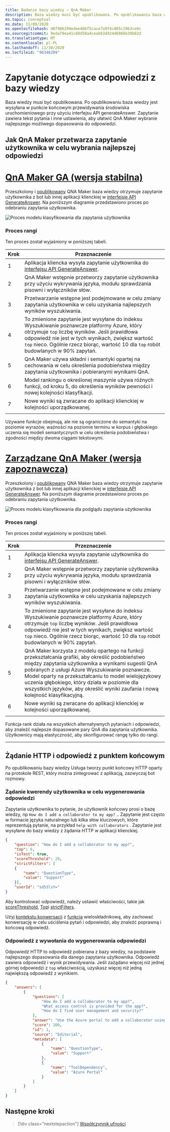 ```yaml
---
title: Badanie bazy wiedzy — QnA Maker
description: Baza wiedzy musi być opublikowana. Po opublikowaniu baza wiedzy jest wysyłana w punkcie końcowym przewidywania środowiska uruchomieniowego przy użyciu interfejsu API generateAnswer.
ms.topic: conceptual
ms.date: 11/09/2020
ms.openlocfilehash: d8f986299edee46bf5cace7a9f4c805c29b3ce0c
ms.sourcegitcommit: 9eda79ea41c60d58a4ceab63d424d6866b38b82d
ms.translationtype: MT
ms.contentlocale: pl-PL
ms.lasthandoff: 11/30/2020
ms.locfileid: "96346209"
---
```

# <a name="query-the-knowledge-base-for-answers"></a>Zapytanie dotyczące odpowiedzi z bazy wiedzy

Baza wiedzy musi być opublikowana. Po opublikowaniu baza wiedzy jest wysyłana w punkcie końcowym przewidywania środowiska uruchomieniowego przy użyciu interfejsu API generateAnswer. Zapytanie zawiera tekst pytania i inne ustawienia, aby ułatwić QnA Maker wybranie najlepszego możliwego dopasowania do odpowiedzi.

## <a name="how-qna-maker-processes-a-user-query-to-select-the-best-answer"></a>Jak QnA Maker przetwarza zapytanie użytkownika w celu wybrania najlepszej odpowiedzi

# <a name="qna-maker-ga-stable-release"></a>[QnA Maker GA (wersja stabilna)](#tab/v1)

Przeszkolony i [opublikowany](../quickstarts/create-publish-knowledge-base.md#publish-the-knowledge-base) QNA Maker baza wiedzy otrzymuje zapytanie użytkownika z bot lub innej aplikacji klienckiej w [interfejsie API GenerateAnswer](../how-to/metadata-generateanswer-usage.md). Na poniższym diagramie przedstawiono proces po odebraniu zapytania użytkownika.

![Proces modelu klasyfikowania dla zapytania użytkownika](../media/qnamaker-concepts-knowledgebase/ranker-v1.png)

### <a name="ranker-process"></a>Proces rangi

Ten proces został wyjaśniony w poniższej tabeli.

|Krok|Przeznaczenie|
|--|--|
|1|Aplikacja kliencka wysyła zapytanie użytkownika do [interfejsu API GenerateAnswer](../how-to/metadata-generateanswer-usage.md).|
|2|QnA Maker wstępnie przetworzy zapytanie użytkownika przy użyciu wykrywania języka, modułu sprawdzania pisowni i wyłączników słów.|
|3|Przetwarzanie wstępne jest podejmowane w celu zmiany zapytania użytkownika w celu uzyskania najlepszych wyników wyszukiwania.|
|4|To zmienione zapytanie jest wysyłane do indeksu Wyszukiwanie poznawcze platformy Azure, który otrzymuje `top` liczbę wyników. Jeśli prawidłowa odpowiedź nie jest w tych wynikach, zwiększ wartość `top` nieco. Ogólnie rzecz biorąc, wartość 10 dla `top` robót budowlanych w 90% zapytań.|
|5|QnA Maker używa składni i semantyki opartej na cechowania w celu określenia podobieństwa między zapytania użytkownika i pobieranymi wynikami QnA.|
|6|Model rankingu o określonej maszynie używa różnych funkcji, od kroku 5, do określenia wyników pewności i nowej kolejności klasyfikacji.|
|7|Nowe wyniki są zwracane do aplikacji klienckiej w kolejności uporządkowanej.|
|||

Używane funkcje obejmują, ale nie są ograniczone do semantyki na poziomie wyrazów, ważności na poziomie terminu w korpus i głębokiego uczenia się modeli semantycznych w celu określenia podobieństwa i zgodności między dwoma ciągami tekstowymi.

# <a name="qna-maker-managed-preview-release"></a>[Zarządzane QnA Maker (wersja zapoznawcza)](#tab/v2)

Przeszkolony i [opublikowany](../quickstarts/create-publish-knowledge-base.md#publish-the-knowledge-base) QNA Maker baza wiedzy otrzymuje zapytanie użytkownika z bot lub innej aplikacji klienckiej w [interfejsie API GenerateAnswer](../how-to/metadata-generateanswer-usage.md). Na poniższym diagramie przedstawiono proces po odebraniu zapytania użytkownika.

![Proces modelu klasyfikowania dla podglądu zapytania użytkownika](../media/qnamaker-concepts-knowledgebase/ranker-v2.png)

### <a name="ranker-process"></a>Proces rangi

Ten proces został wyjaśniony w poniższej tabeli.

|Krok|Przeznaczenie|
|--|--|
|1|Aplikacja kliencka wysyła zapytanie użytkownika do [interfejsu API GenerateAnswer](../how-to/metadata-generateanswer-usage.md).|
|2|QnA Maker wstępnie przetworzy zapytanie użytkownika przy użyciu wykrywania języka, modułu sprawdzania pisowni i wyłączników słów.|
|3|Przetwarzanie wstępne jest podejmowane w celu zmiany zapytania użytkownika w celu uzyskania najlepszych wyników wyszukiwania.|
|4|To zmienione zapytanie jest wysyłane do indeksu Wyszukiwanie poznawcze platformy Azure, który otrzymuje `top` liczbę wyników. Jeśli prawidłowa odpowiedź nie jest w tych wynikach, zwiększ wartość `top` nieco. Ogólnie rzecz biorąc, wartość 10 dla `top` robót budowlanych w 90% zapytań.|
|5|QnA Maker korzysta z modelu opartego na funkcji przekształcania grafiki, aby określić podobieństwo między zapytania użytkownika a wynikami sugestii QnA pobranych z usługi Azure Wyszukiwanie poznawcze. Model oparty na przekształcaniu to model wielojęzykowy uczenia głębokiego, który działa w poziomie dla wszystkich języków, aby określić wyniki zaufania i nową kolejność klasyfikacyjną.|
|6|Nowe wyniki są zwracane do aplikacji klienckiej w kolejności uporządkowanej.|
|||

Funkcja rank działa na wszystkich alternatywnych pytaniach i odpowiedzi, aby znaleźć najlepsze dopasowane pary QnA dla zapytania użytkownika. Użytkownicy mają elastyczność, aby skonfigurować rangę tylko do rangi. 

---

## <a name="http-request-and-response-with-endpoint"></a>Żądanie HTTP i odpowiedź z punktem końcowym
Po opublikowaniu bazy wiedzy Usługa tworzy punkt końcowy HTTP oparty na protokole REST, który można zintegrować z aplikacją, zazwyczaj bot rozmowy.

### <a name="the-user-query-request-to-generate-an-answer"></a>Żądanie kwerendy użytkownika w celu wygenerowania odpowiedzi

Zapytanie użytkownika to pytanie, że użytkownik końcowy prosi o bazę wiedzy, np `How do I add a collaborator to my app?` .. Zapytanie jest często w formacie języka naturalnego lub kilka słów kluczowych, które reprezentują pytanie, na przykład `help with collaborators` . Zapytanie jest wysyłane do bazy wiedzy z żądania HTTP w aplikacji klienckiej.

```json
{
    "question": "How do I add a collaborator to my app?",
    "top": 6,
    "isTest": true,
    "scoreThreshold": 20,
    "strictFilters": [
    {
        "name": "QuestionType",
        "value": "Support"
    }],
    "userId": "sd53lsY="
}
```

Aby kontrolować odpowiedź, należy ustawić właściwości, takie jak [scoreThreshold](./confidence-score.md#choose-a-score-threshold), [Top](../how-to/improve-knowledge-base.md#use-the-top-property-in-the-generateanswer-request-to-get-several-matching-answers)i [strictFilters](../how-to/metadata-generateanswer-usage.md#filter-results-with-strictfilters-for-metadata-tags).

Użyj [kontekstu konwersacji](../how-to/metadata-generateanswer-usage.md#use-question-and-answer-results-to-keep-conversation-context) z [funkcją](../how-to/multiturn-conversation.md) wieloskładnikową, aby zachować konwersację w celu uściślenia pytań i odpowiedzi, aby znaleźć poprawną i końcową odpowiedź.

### <a name="the-response-from-a-call-to-generate-an-answer"></a>Odpowiedź z wywołania do wygenerowania odpowiedzi

Odpowiedź HTTP to odpowiedź pobierana z bazy wiedzy, na podstawie najlepszego dopasowania dla danego zapytania użytkownika. Odpowiedź zawiera odpowiedź i wynik przewidywania. Jeśli zażądano więcej niż jednej górnej odpowiedzi z `top` właściwością, uzyskasz więcej niż jedną największą odpowiedź z wynikiem.

```json
{
    "answers": [
        {
            "questions": [
                "How do I add a collaborator to my app?",
                "What access control is provided for the app?",
                "How do I find user management and security?"
            ],
            "answer": "Use the Azure portal to add a collaborator using Access Control (IAM)",
            "score": 100,
            "id": 1,
            "source": "Editorial",
            "metadata": [
                {
                    "name": "QuestionType",
                    "value": "Support"
                },
                {
                    "name": "ToolDependency",
                    "value": "Azure Portal"
                }
            ]
        }
    ]
}
```


## <a name="next-steps"></a>Następne kroki

> [!div class="nextstepaction"]
> [Współczynnik ufności](./confidence-score.md)